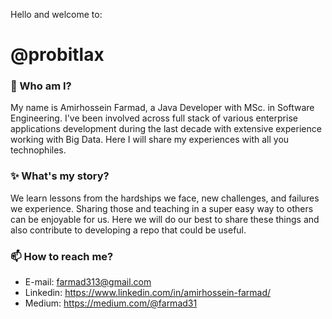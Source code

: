 Hello and welcome to: 
# @probitlax 



### 👀 Who am I?
My name is Amirhossein Farmad, a Java Developer with MSc. in Software Engineering. I've been involved across full stack of various enterprise applications development during the last decade with extensive experience working with Big Data. Here I will share my experiences with all you technophiles.


### ✨ What's my story?
We learn lessons from the hardships we face, new challenges, and failures we experience. Sharing those and teaching in a super easy way to others can be enjoyable for us. Here we will do our best to share these things and also contribute to developing a repo that could be useful.


### 📫 How to reach me?
- E-mail:   farmad313@gmail.com
- Linkedin: https://www.linkedin.com/in/amirhossein-farmad/
- Medium:   https://medium.com/@farmad31



